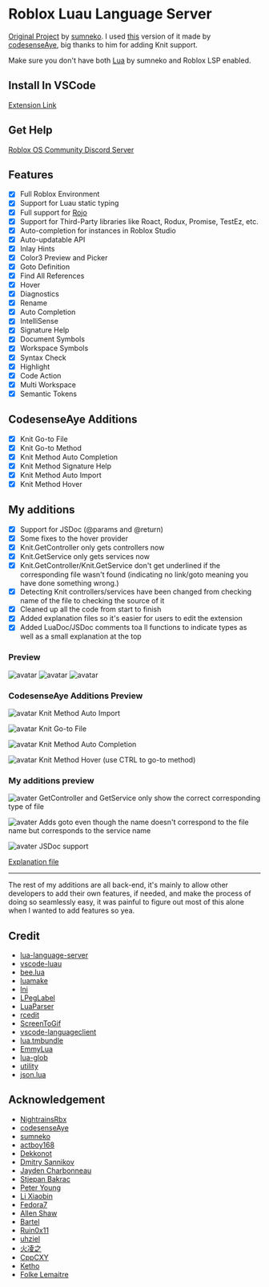 # Roblox Luau Language Server

[Original Project](https://github.com/sumneko/lua-language-server) by [sumneko](https://github.com/sumneko). I used [this](https://github.com/codesenseAye/roblox-lsp-plus-knit) version of it made by [codesenseAye](https://github.com/codesenseAye), big thanks to him for adding Knit support.

Make sure you don't have both [Lua](https://marketplace.visualstudio.com/items?itemName=sumneko.lua) by sumneko and Roblox LSP enabled.

## Install In VSCode

[Extension Link](https://marketplace.visualstudio.com/items?itemName=Msix29.roblox-lsp-with-knit)

## Get Help

[Roblox OS Community Discord Server](https://discord.gg/c4nPcZHwFU)

## Features

- [x] Full Roblox Environment
- [x] Support for Luau static typing
- [x] Full support for [Rojo](https://github.com/Roblox/rojo)
- [x] Support for Third-Party libraries like Roact, Rodux, Promise, TestEz, etc.
- [x] Auto-completion for instances in Roblox Studio
- [x] Auto-updatable API
- [x] Inlay Hints
- [x] Color3 Preview and Picker
- [x] Goto Definition
- [x] Find All References
- [x] Hover
- [x] Diagnostics
- [x] Rename
- [x] Auto Completion
- [x] IntelliSense
- [x] Signature Help
- [x] Document Symbols
- [x] Workspace Symbols
- [x] Syntax Check
- [x] Highlight
- [x] Code Action
- [x] Multi Workspace
- [x] Semantic Tokens

## CodesenseAye Additions

- [x] Knit Go-to File
- [x] Knit Go-to Method
- [x] Knit Method Auto Completion
- [x] Knit Method Signature Help
- [x] Knit Method Auto Import
- [x] Knit Method Hover

## My additions

- [x] Support for JSDoc (@params and @return)
- [x] Some fixes to the hover provider
- [x] Knit.GetController only gets controllers now
- [x] Knit.GetService only gets services now
- [x] Knit.GetController/Knit.GetService don't get underlined if the corresponding file wasn't found (indicating no link/goto meaning you have done something wrong.)
- [x] Detecting Knit controllers/services have been changed from checking name of the file to checking the source of it
- [x] Cleaned up all the code from start to finish
- [x] Added explanation files so it's easier for users to edit the extension
- [x] Added LuaDoc/JSDoc comments toa ll functions to indicate types as well as a small explanation at the top

### Preview

![avatar](https://i.imgur.com/4sgYDii.gif)
![avatar](https://i.imgur.com/vHbKIJ0.gif)
![avatar](https://cdn.discordapp.com/attachments/434146484758249482/778145929345368064/test.gif)

### CodesenseAye Additions Preview

![avatar](https://i.imgur.com/3cv1NER.gif)
Knit Method Auto Import

![avatar](https://i.imgur.com/oPm0UyW.gif)
Knit Go-to File

![avatar](https://i.imgur.com/nUPGEks.gif)
Knit Method Auto Completion

![avatar](https://i.imgur.com/0DPDhi2.png)
Knit Method Hover (use CTRL to go-to method)

### My additions preview

![avater](https://imgur.com/ue6necB.png)
GetController and GetService only show the correct corresponding type of file

![avater](https://imgur.com/mx1JPSn.png)
Adds goto even though the name doesn't correspond to the file name but corresponds to the service name

![avater](https://imgur.com/OZWg98M.png)
JSDoc support

[Explanation file](explanation.md)

---

The rest of my additions are all back-end, it's mainly to allow other developers to add their own features, if needed, and make the process of doing so seamlessly easy, it was painful to figure out most of this alone when I wanted to add features so yea.

## Credit

- [lua-language-server](https://github.com/sumneko/lua-language-server)
- [vscode-luau](https://github.com/Dekkonot/vscode-luau)
- [bee.lua](https://github.com/actboy168/bee.lua)
- [luamake](https://github.com/actboy168/luamake)
- [lni](https://github.com/actboy168/lni)
- [LPegLabel](https://github.com/sqmedeiros/lpeglabel)
- [LuaParser](https://github.com/sumneko/LuaParser)
- [rcedit](https://github.com/electron/rcedit)
- [ScreenToGif](https://github.com/NickeManarin/ScreenToGif)
- [vscode-languageclient](https://github.com/microsoft/vscode-languageserver-node)
- [lua.tmbundle](https://github.com/textmate/lua.tmbundle)
- [EmmyLua](https://emmylua.github.io)
- [lua-glob](https://github.com/sumneko/lua-glob)
- [utility](https://github.com/sumneko/utility)
- [json.lua](https://github.com/actboy168/json.lua)

## Acknowledgement

- [NightrainsRbx](https://github.com/NightrainsRbx)
- [codesenseAye](https://github.com/codesenseAye)
- [sumneko](https://github.com/sumneko)
- [actboy168](https://github.com/actboy168)
- [Dekkonot](https://github.com/Dekkonot)
- [Dmitry Sannikov](https://github.com/dasannikov)
- [Jayden Charbonneau](https://github.com/Reshiram110)
- [Stjepan Bakrac](https://github.com/z16)
- [Peter Young](https://github.com/young40)
- [Li Xiaobin](https://github.com/Xiaobin0860)
- [Fedora7](https://github.com/Fedora7)
- [Allen Shaw](https://github.com/shuxiao9058)
- [Bartel](https://github.com/Letrab)
- [Ruin0x11](https://github.com/Ruin0x11)
- [uhziel](https://github.com/uhziel)
- [火凌之](https://github.com/PhoenixZeng)
- [CppCXY](https://github.com/CppCXY)
- [Ketho](https://github.com/Ketho)
- [Folke Lemaitre](https://github.com/folke)
